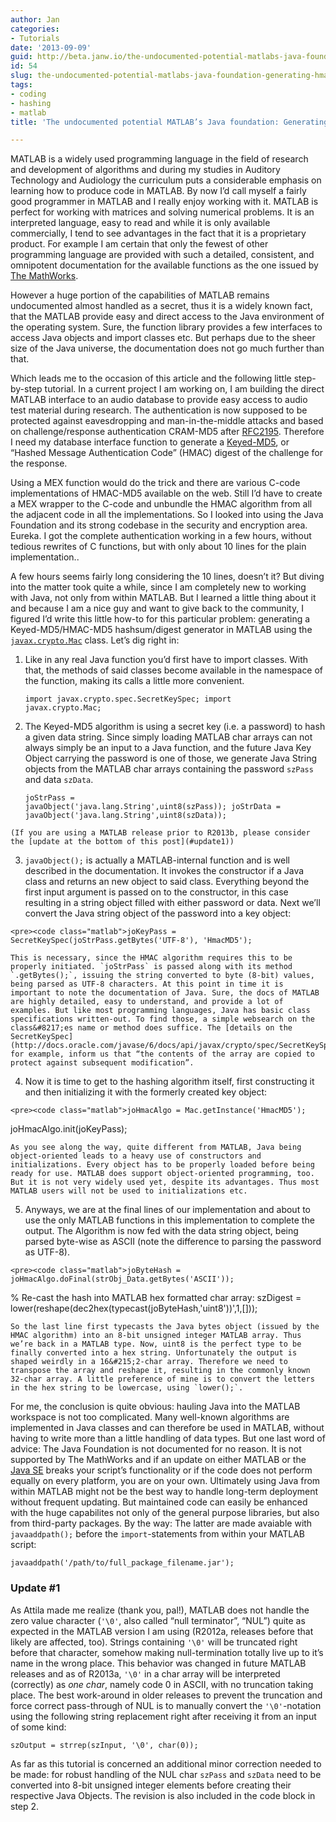 ```yaml
---
author: Jan
categories:
- Tutorials
date: '2013-09-09'
guid: http://beta.janw.io/the-undocumented-potential-matlabs-java-foundation-generating-hmac-hashes/
id: 54
slug: the-undocumented-potential-matlabs-java-foundation-generating-hmac-hashes/
tags:
- coding
- hashing
- matlab
title: 'The undocumented potential MATLAB’s Java foundation: Generating HMAC Hashes'

---
```


MATLAB is a widely used programming language in the field of research and development of algorithms and during my studies in Auditory Technology and Audiology the curriculum puts a considerable emphasis on learning how to produce code in MATLAB. By now I&#8217;d call myself a fairly good programmer in MATLAB and I really enjoy working with it. MATLAB is perfect for working with matrices and solving numerical problems. It is an interpreted language, easy to read and while it is only available commercially, I tend to see advantages in the fact that it is a proprietary product. For example I am certain that only the fewest of other programming language are provided with such a detailed, consistent, and omnipotent documentation for the available functions as the one issued by [The MathWorks](http://www.mathworks.com/).

However a huge portion of the capabilities of MATLAB remains undocumented almost handled as a secret, thus it is a widely known fact, that the MATLAB provide easy and direct access to the Java environment of the operating system. Sure, the function library provides a few interfaces to access Java objects and import classes etc. But perhaps due to the sheer size of the Java universe, the documentation does not go much further than that.

<!--more-->

Which leads me to the occasion of this article and the following little step-by-step tutorial. In a current project I am working on, I am building the direct MATLAB interface to an audio database to provide easy access to audio test material during research. The authentication is now supposed to be protected against eavesdropping and man-in-the-middle attacks and based on challenge/response authentication CRAM-MD5 after [RFC2195](http://www.ietf.org/rfc/rfc2195). Therefore I need my database interface function to generate a [Keyed-MD5](https://en.wikipedia.org/wiki/Hash-based_message_authentication_code), or “Hashed Message Authentication Code” (HMAC) digest of the challenge for the response.

Using a MEX function would do the trick and there are various C-code implementations of HMAC-MD5 available on the web. Still I’d have to create a MEX wrapper to the C-code and unbundle the HMAC algorithm from all the adjacent code in all the implementations. So I looked into using the Java Foundation and its strong codebase in the security and encryption area. Eureka. I got the complete authentication working in a few hours, without tedious rewrites of C functions, but with only about 10 lines for the plain implementation..

A few hours seems fairly long considering the 10 lines, doesn’t it? But diving into the matter took quite a while, since I am completely new to working with Java, not only from within MATLAB. But I learned a little thing about it and because I am a nice guy and want to give back to the community, I figured I&#8217;d write this little how-to for this particular problem: generating a Keyed-MD5/HMAC-MD5 hashsum/digest generator in MATLAB using the [`javax.crypto.Mac`](http://docs.oracle.com/javase/1.4.2/docs/api/javax/crypto/Mac.html) class. Let’s dig right in:

  1. Like in any real Java function you’d first have to import classes. With that, the methods of said classes become available in the namespace of the function, making its calls a little more convenient.
    <pre><code class="matlab">import javax.crypto.spec.SecretKeySpec;
import javax.crypto.Mac;
</code></pre>

  2. The Keyed-MD5 algorithm is using a secret key (i.e. a password) to hash a given data string. Since simply loading MATLAB char arrays can not always simply be an input to a Java function, and the future Java Key Object carrying the password is one of those, we generate Java String objects from the MATLAB char arrays containing the password `szPass` and data `szData`.
    <pre><code class="matlab">joStrPass = javaObject('java.lang.String',uint8(szPass));
joStrData = javaObject('java.lang.String',uint8(szData));
</code></pre>

    (If you are using a MATLAB release prior to R2013b, please consider the [update at the bottom of this post](#update1))

  3. `javaObject();` is actually a MATLAB-internal function and is well described in the documentation. It invokes the constructor if a Java class and returns an new object to said class. Everything beyond the first input argument is passed on to the constructor, in this case resulting in a string object filled with either password or data. Next we’ll convert the Java string object of the password into a key object:

    <pre><code class="matlab">joKeyPass = SecretKeySpec(joStrPass.getBytes('UTF-8'), 'HmacMD5');
</code></pre>

    This is necessary, since the HMAC algorithm requires this to be properly initiated. `joStrPass` is passed along with its method `.getBytes();`, issuing the string converted to byte (8-bit) values, being parsed as UTF-8 characters. At this point in time it is important to note the documentation of Java. Sure, the docs of MATLAB are highly detailed, easy to understand, and provide a lot of examples. But like most programming languages, Java has basic class specifications written-out. To find those, a simple websearch on the class&#8217;es name or method does suffice. The [details on the SecretKeySpec](http://docs.oracle.com/javase/6/docs/api/javax/crypto/spec/SecretKeySpec.html#SecretKeySpec%28byte[],%20int,%20int,%20java.lang.String%29), for example, inform us that “the contents of the array are copied to protect against subsequent modification”.

  4. Now it is time to get to the hashing algorithm itself, first constructing it and then initializing it with the formerly created key object:

    <pre><code class="matlab">joHmacAlgo = Mac.getInstance('HmacMD5');
joHmacAlgo.init(joKeyPass);
</code></pre>

    As you see along the way, quite different from MATLAB, Java being object-oriented leads to a heavy use of constructors and initializations. Every object has to be properly loaded before being ready for use. MATLAB does support object-oriented programming, too. But it is not very widely used yet, despite its advantages. Thus most MATLAB users will not be used to initializations etc.

  5. Anyways, we are at the final lines of our implementation and about to use the only MATLAB functions in this implementation to complete the output. The Algorithm is now fed with the data string object, being parsed byte-wise as ASCII (note the difference to parsing the password as UTF-8).

    <pre><code class="matlab">joByteHash = joHmacAlgo.doFinal(strObj_Data.getBytes('ASCII'));
% Re-cast the hash into MATLAB hex formatted char array:
szDigest = lower(reshape(dec2hex(typecast(joByteHash,'uint8'))',1,[]));
</code></pre>

    So the last line first typecasts the Java bytes object (issued by the HMAC algorithm) into an 8-bit unsigned integer MATLAB array. Thus we’re back in a MATLAB type. Now, uint8 is the perfect type to be finally converted into a hex string. Unfortunately the output is shaped weirdly in a 16&#215;2-char array. Therefore we need to transpose the array and reshape it, resulting in the commonly known 32-char array. A little preference of mine is to convert the letters in the hex string to be lowercase, using `lower();`.

For me, the conclusion is quite obvious: hauling Java into the MATLAB workspace is not too complicated. Many well-known algorithms are implemented in Java classes and can therefore be used in MATLAB, without having to write more than a little handling of data types. But one last word of advice: The Java Foundation is not documented for no reason. It is not supported by The MathWorks and if an update on either MATLAB or the [Java SE](https://en.wikipedia.org/wiki/Java_Platform,_Standard_Edition) breaks your script’s functionality or if the code does not perform equally on every platform, you are on your own. Ultimately using Java from within MATLAB might not be the best way to handle long-term deployment without frequent updating. But maintained code can easily be enhanced with the huge capabilites not only of the general purpose libraries, but also from third-party packages. By the way: The latter are made avaiable with `javaaddpath();` before the `import`-statements from within your MATLAB script:

<pre><code class="matlab">javaaddpath('/path/to/full_package_filename.jar');
</code></pre>

### <a name="update1"></a>Update #1

As Attila made me realize (thank you, pal!), MATLAB does not handle the zero value character (`'\0'`, also called “null terminator”, “NUL”) quite as expected in the MATLAB version I am using (R2012a, releases before that likely are affected, too). Strings containing `'\0'` will be truncated right before that character, somehow making null-termination totally live up to it&#8217;s name in the wrong place. This behavior was changed in future MATLAB releases and as of R2013a, `'\0'` in a char array will be interpreted (correctly) as _one char_, namely code 0 in ASCII, with no truncation taking place. The best work-around in older releases to prevent the truncation and force correct pass-through of NUL is to manually convert the `'\0'`-notation using the following string replacement right after receiving it from an input of some kind:

<pre><code class="matlab">szOutput = strrep(szInput, '\0', char(0));
</code></pre>

As far as this tutorial is concerned an additional minor correction needed to be made: for robust handling of the NUL char `szPass` and `szData` need to be converted into 8-bit unsigned integer elements before creating their respective Java Objects. The revision is also included in the code block in step 2.